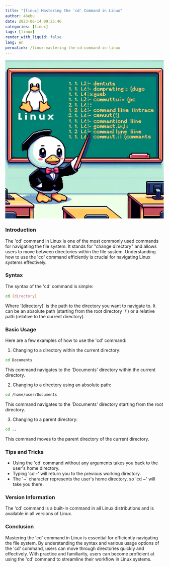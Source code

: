 ```yaml
---
title: "[linux] Mastering the 'cd' Command in Linux"
author: 46ebu
date: 2023-06-14 09:25:46 
categories: [linux]
tags: [linux]
render_with_liquid: false
lang: en
permalink: /linux-mastering-the-cd-command-in-linux
---
```


![Intro](/assets/img/post/linux.png)
### Introduction
The 'cd' command in Linux is one of the most commonly used commands for navigating the file system. It stands for "change directory" and allows users to move between directories within the file system. Understanding how to use the 'cd' command efficiently is crucial for navigating Linux systems effectively.

### Syntax
The syntax of the 'cd' command is simple: 
```bash
cd [directory]
```
Where '[directory]' is the path to the directory you want to navigate to. It can be an absolute path (starting from the root directory '/') or a relative path (relative to the current directory).

### Basic Usage
Here are a few examples of how to use the 'cd' command:

1. Changing to a directory within the current directory:
```bash
cd Documents
```
This command navigates to the 'Documents' directory within the current directory.

2. Changing to a directory using an absolute path:
```bash
cd /home/user/Documents
```
This command navigates to the 'Documents' directory starting from the root directory.

3. Changing to a parent directory:
```bash
cd ..
```
This command moves to the parent directory of the current directory.

### Tips and Tricks
- Using the 'cd' command without any arguments takes you back to the user's home directory.
- Typing 'cd -' will return you to the previous working directory.
- The '~' character represents the user's home directory, so 'cd ~' will take you there.

### Version Information
The 'cd' command is a built-in command in all Linux distributions and is available in all versions of Linux.

### Conclusion
Mastering the 'cd' command in Linux is essential for efficiently navigating the file system. By understanding the syntax and various usage options of the 'cd' command, users can move through directories quickly and effectively. With practice and familiarity, users can become proficient at using the 'cd' command to streamline their workflow in Linux systems.